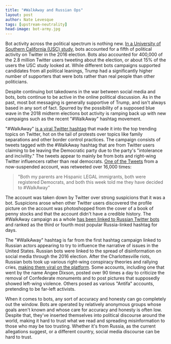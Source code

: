 ```yaml
---
title: "#WalkAway and Russian Ops"
layout: post
author: Nate Levesque
tags: [upstream-neutrality]
head-image: bot-army.jpg
---
```


Bot activity across the political spectrum is nothing new. [In a University of Southern California (USC) study](http://firstmonday.org/ojs/index.php/fm/article/view/7090/5653), bots accounted for a fifth of political activity on Twitter in the 2016 election. Bots also accounted for 400,000 of the 2.8 million Twitter users tweeting about the election, or about 15% of the users the USC study looked at. While different bots campaigns supported candidates from all political leanings, Trump had a significantly higher number of supporters that were bots rather than real people than other politicians.

Despite continuing bot takedowns in the war between social media and bots, bots continue to be active in the online political discussion. As in the past, most bot messaging is generally supportive of Trump, and isn't always based in any sort of fact. Spurred by the possibility of a supposed blue wave in the 2018 midterm elections bot activity is ramping back up with new campaigns such as the recent "#WalkAway" hashtag movement.

"#WalkAway" [is a viral Twitter hashtag](https://www.salon.com/2018/07/09/russian-bots-are-back-walkaway-attack-on-democrats-is-a-likely-kremlin-operation/) that made it into the top trending topics on Twitter, hot on the tail of protests over topics like family separations and other border control practices. The campaign consists of tweets tagged with the #WalkAway hashtag that are from Twitter users claiming to be leaving the Democratic party due to the party's "intolerance and incivility." The tweets appear to mainly be from bots and right-wing Twitter influencers rather than real democrats. [One of the Tweets](https://www.washingtonpost.com/news/the-intersect/wp/2018/07/02/the-walkaway-meme-is-what-happens-when-everything-is-viral-and-nothing-matters/) from a now-suspended account, was retweeted over 16,000 times:

> "Both my parents are Hispanic LEGAL immigrants, both were registered Democrats, and both this week told me they have decided to #WalkAway"

The account was taken down by Twitter over strong suspicions that it was a bot. Suspicions arose when other Twitter users discovered the profile picture on the account was photoshopped from the cover of a book of penny stocks and that the account didn't have a credible history. The #WalkAway campaign as a whole [has been linked to Russian Twitter bots](https://www.salon.com/2018/07/09/russian-bots-are-back-walkaway-attack-on-democrats-is-a-likely-kremlin-operation/) and ranked as the third or fourth most popular Russia-linked hashtag for days.

The "#WalkAway" hashtag is far from the first hashtag campaign linked to Russian actors appearing to try to influence the narrative of issues in the United States. Russian bots were linked to the spread of disinformation on social media through the 2016 election. After the Charlottesville riots, Russian bots took up various right-wing conspiracy theories and rallying cries, [making them viral on the platform](https://www.propublica.org/article/pro-russian-bots-take-up-the-right-wing-cause-after-charlottesville). Some accounts, including one that went by the name Angee Dixson, posted over 90 times a day to criticize the removal of Confederate monuments and to post pictures that supposedly showed left-wing violence. Others posed as various "Antifa" accounts, pretending to be far-left activists.

When it comes to bots, any sort of accuracy and honesty can go completely out the window. Bots are operated by relatively anonymous groups whose goals aren't known and whose care for accuracy and honesty is often low. Despite that, they've inserted themselves into political discourse around the world, making it hard to trust what we read and spreading misinformation to those who may be too trusting. Whether it's from Russia, as the current allegations suggest, or a different country, social media discourse can be hard to trust.